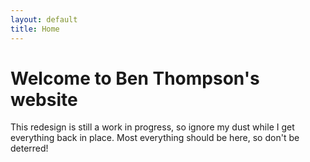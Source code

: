 ```yaml
---
layout: default
title: Home
---
```


# Welcome to Ben Thompson's website
This redesign is still a work in progress, so ignore my dust while I get everything back in place. Most everything should be here, so don't be deterred!
